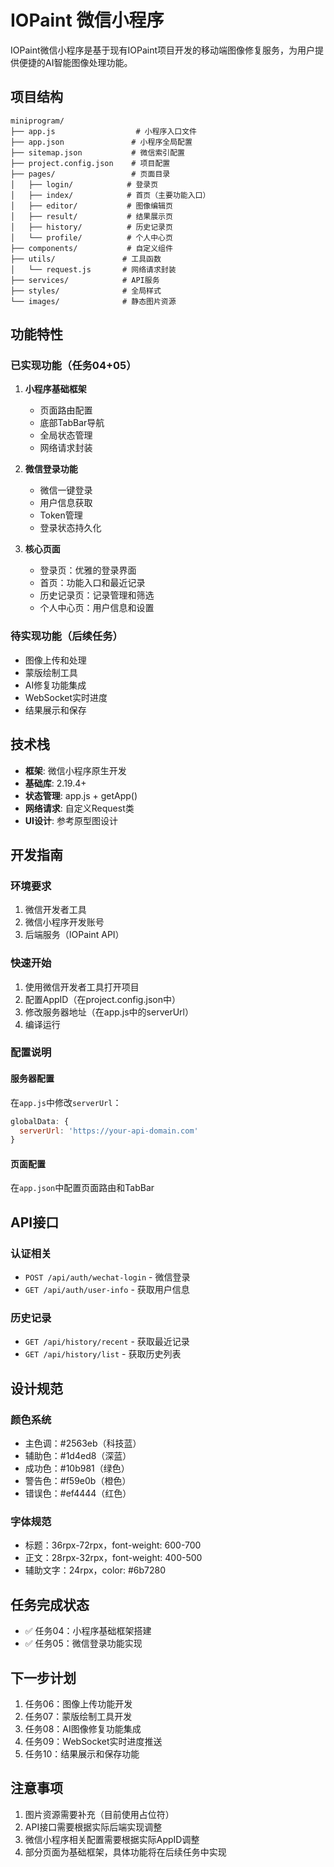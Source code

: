 # IOPaint 微信小程序

IOPaint微信小程序是基于现有IOPaint项目开发的移动端图像修复服务，为用户提供便捷的AI智能图像处理功能。

## 项目结构

```
miniprogram/
├── app.js                  # 小程序入口文件
├── app.json               # 小程序全局配置
├── sitemap.json           # 微信索引配置
├── project.config.json    # 项目配置
├── pages/                 # 页面目录
│   ├── login/            # 登录页
│   ├── index/            # 首页（主要功能入口）
│   ├── editor/           # 图像编辑页
│   ├── result/           # 结果展示页
│   ├── history/          # 历史记录页
│   └── profile/          # 个人中心页
├── components/           # 自定义组件
├── utils/               # 工具函数
│   └── request.js       # 网络请求封装
├── services/            # API服务
├── styles/              # 全局样式
└── images/              # 静态图片资源
```

## 功能特性

### 已实现功能（任务04+05）

1. **小程序基础框架**
   - 页面路由配置
   - 底部TabBar导航
   - 全局状态管理
   - 网络请求封装

2. **微信登录功能**
   - 微信一键登录
   - 用户信息获取
   - Token管理
   - 登录状态持久化

3. **核心页面**
   - 登录页：优雅的登录界面
   - 首页：功能入口和最近记录
   - 历史记录页：记录管理和筛选
   - 个人中心页：用户信息和设置

### 待实现功能（后续任务）

- 图像上传和处理
- 蒙版绘制工具
- AI修复功能集成
- WebSocket实时进度
- 结果展示和保存

## 技术栈

- **框架**: 微信小程序原生开发
- **基础库**: 2.19.4+
- **状态管理**: app.js + getApp()
- **网络请求**: 自定义Request类
- **UI设计**: 参考原型图设计

## 开发指南

### 环境要求

1. 微信开发者工具
2. 微信小程序开发账号
3. 后端服务（IOPaint API）

### 快速开始

1. 使用微信开发者工具打开项目
2. 配置AppID（在project.config.json中）
3. 修改服务器地址（在app.js中的serverUrl）
4. 编译运行

### 配置说明

#### 服务器配置
在`app.js`中修改`serverUrl`：
```javascript
globalData: {
  serverUrl: 'https://your-api-domain.com'
}
```

#### 页面配置
在`app.json`中配置页面路由和TabBar

## API接口

### 认证相关
- `POST /api/auth/wechat-login` - 微信登录
- `GET /api/auth/user-info` - 获取用户信息

### 历史记录
- `GET /api/history/recent` - 获取最近记录
- `GET /api/history/list` - 获取历史列表

## 设计规范

### 颜色系统
- 主色调：#2563eb（科技蓝）
- 辅助色：#1d4ed8（深蓝）
- 成功色：#10b981（绿色）
- 警告色：#f59e0b（橙色）
- 错误色：#ef4444（红色）

### 字体规范
- 标题：36rpx-72rpx，font-weight: 600-700
- 正文：28rpx-32rpx，font-weight: 400-500
- 辅助文字：24rpx，color: #6b7280

## 任务完成状态

- ✅ 任务04：小程序基础框架搭建
- ✅ 任务05：微信登录功能实现

## 下一步计划

1. 任务06：图像上传功能开发
2. 任务07：蒙版绘制工具开发
3. 任务08：AI图像修复功能集成
4. 任务09：WebSocket实时进度推送
5. 任务10：结果展示和保存功能

## 注意事项

1. 图片资源需要补充（目前使用占位符）
2. API接口需要根据实际后端实现调整
3. 微信小程序相关配置需要根据实际AppID调整
4. 部分页面为基础框架，具体功能将在后续任务中实现 